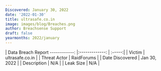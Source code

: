 ```yaml
---
Discovered: January 30, 2022
date: '2022-01-30'
title: ultrasafe.co.in
image: images/blog/Breaches.png
author: Breachsense Support
draft: false
yearmonths: 2022/january
---
```



| Data Breach Report
------------:   |:-------------:    | :-----:|
| Victim    | ultrasafe.co.in      | 
| Threat Actor    | RaidForums      | 
| Date Discovered    | Jan 30, 2022      | 
| Description    | N/A      | 
| Leak Size    | N/A      | 


